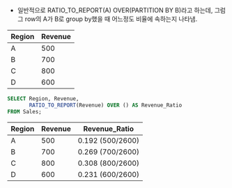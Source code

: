 - 일반적으로 RATIO_TO_REPORT(A) OVER(PARTITION BY B)라고 하는데, 그럼 그 row의 A가 B로 group by했을 때 어느정도 비율에 속하는지 나타냄.

| Region | Revenue |
| ------ | ------- |
| A      | 500     |
| B      | 700     |
| C      | 800     |
| D      | 600     |
```SQL
SELECT Region, Revenue,
       RATIO_TO_REPORT(Revenue) OVER () AS Revenue_Ratio
FROM Sales;
```

| Region | Revenue | Revenue_Ratio    |
| ------ | ------- | ---------------- |
| A      | 500     | 0.192 (500/2600) |
| B      | 700     | 0.269 (700/2600) |
| C      | 800     | 0.308 (800/2600) |
| D      | 600     | 0.231 (600/2600) |
